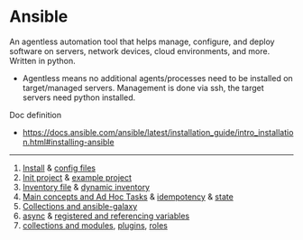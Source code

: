 # Ansible

 An agentless automation tool that helps manage, configure, and deploy software on servers, network devices, cloud environments, and more. Written in python.

- Agentless means no additional agents/processes need to be installed on target/managed servers. Management is done via ssh, the target servers need python installed.

 Doc definition
 - https://docs.ansible.com/ansible/latest/installation_guide/intro_installation.html#installing-ansible

---

1. [Install](https://github.com/vikchupak/Ansible/blob/main/install.md) & [config files](https://github.com/vikchupak/Ansible/blob/main/configFiles.md)
2. [Init project](https://github.com/vikchupak/Ansible/blob/main/initProject.md) & [example project](https://github.com/vikchupak/ansible_project/blob/main/README.md)
3. [Inventory file](https://github.com/vikchupak/Ansible/blob/main/inventory/inventoryFile.md) & [dynamic inventory](https://github.com/vikchupak/Ansible/blob/main/inventory/dynamicInventory.md)
4. [Main concepts and Ad Hoc Tasks](https://github.com/vikchupak/Ansible/blob/main/mainConcepts.md) & [idempotency](https://github.com/vikchupak/Ansible/blob/main/Idempotency.md) & [state](https://github.com/vikchupak/Ansible/blob/main/state.md)
5. [Collections and ansible-galaxy](https://github.com/vikchupak/Ansible/blob/main/modulesVsCollectionsVsPlugins.md)
6. [async](https://github.com/vikchupak/Ansible/blob/main/async.md) & [registered and referencing variables](https://github.com/vikchupak/Ansible/blob/main/variables.md)
7. [collections and modules](https://github.com/vikchupak/Ansible/blob/main/modulesVsCollectionsVsPlugins.md), [plugins](https://github.com/vikchupak/Ansible/blob/main/plugins.md), [roles](https://github.com/vikchupak/Ansible/blob/main/roles.md)
